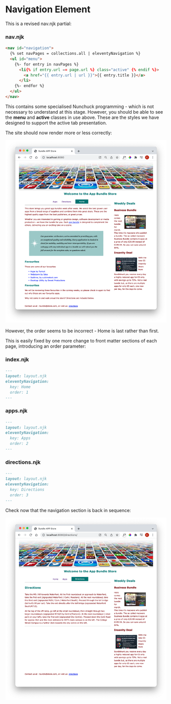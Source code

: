 # Navigation Element

This is a revised nav.njk partial:

### nav.njk

~~~html
<nav id="navigation">
  {% set navPages = collections.all | eleventyNavigation %}
  <ul id="menu">
    {%- for entry in navPages %}
      <li{% if entry.url == page.url %} class="active" {% endif %}>
        <a href="{{ entry.url | url }}">{{ entry.title }}</a>
      </li>
    {%- endfor %}
  </ul>
</nav>
~~~

This contains some specialised Nunchuck programming - which is not necessary to understand at this stage. However, you should be able to see the **menu** and **active** classes in use above. These are the styles we have designed to support the active tab presentation.

The site should now render more or less correctly:

![](img/03.png)

However, the order seems to be incorrect - Home is last rather than first.

This is easily fixed by one more change to  front matter sections of each page, introducing an order parameter:

### index.njk

~~~markdown
---
layout: layout.njk
eleventyNavigation:
  key: Home
  order: 1
---
~~~

### apps.njk

~~~markdown
---
layout: layout.njk
eleventyNavigation:
  key: Apps
  order: 2
---
~~~

### directions.njk

~~~markdown
---
layout: layout.njk
eleventyNavigation:
  key: Directions
  order: 3
---
~~~

Check now that the navigation section is back in sequence:

![](img/04.png)